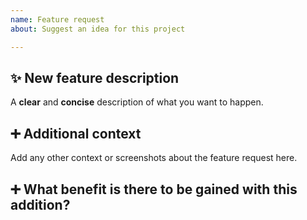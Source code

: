 ```yaml
---
name: Feature request
about: Suggest an idea for this project

---
```


## ✨ New feature description
A **clear** and **concise** description of what you want to happen.

## ➕ Additional context
Add any other context or screenshots about the feature request here.

## ➕ What benefit is there to be gained with this addition?